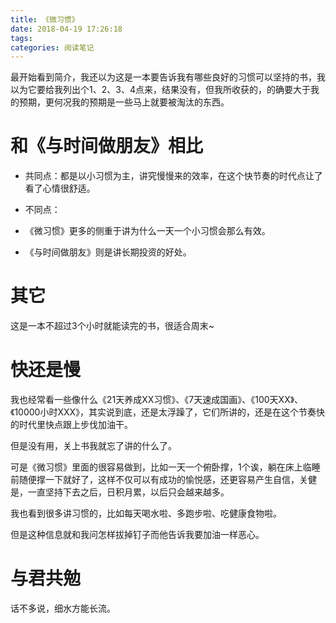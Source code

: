 ```yaml
---
title: 《微习惯》
date: 2018-04-19 17:26:18
tags:
categories: 阅读笔记
---
```

最开始看到简介，我还以为这是一本要告诉我有哪些良好的习惯可以坚持的书，我以为它要给我列出个1、2、3、4点来，结果没有，但我所收获的，的确要大于我的预期，更何况我的预期是一些马上就要被淘汰的东西。

# 和《与时间做朋友》相比

- 共同点：都是以小习惯为主，讲究慢慢来的效率，在这个快节奏的时代点让了看了心情很舒适。

- 不同点：
- 《微习惯》更多的侧重于讲为什么一天一个小习惯会那么有效。
- 《与时间做朋友》则是讲长期投资的好处。

# 其它

这是一本不超过3个小时就能读完的书，很适合周末~

# 快还是慢

我也经常看一些像什么《21天养成XX习惯》、《7天速成国画》、《100天XX》、《10000小时XXX》，其实说到底，还是太浮躁了，它们所讲的，还是在这个节奏快的时代里快点跟上步伐加油干。

但是没有用，关上书我就忘了讲的什么了。

可是《微习惯》里面的很容易做到，比如一天一个俯卧撑，1个诶，躺在床上临睡前随便撑一下就好了，这样不仅可以有成功的愉悦感，还更容易产生自信，关健是，一直坚持下去之后，日积月累，以后只会越来越多。

我也看到很多讲习惯的，比如每天喝水啦、多跑步啦、吃健康食物啦。

但是这种信息就和我问怎样拔掉钉子而他告诉我要加油一样恶心。

# 与君共勉

话不多说，细水方能长流。